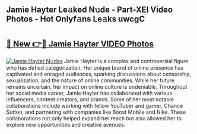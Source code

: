 ## Jamie Hayter Le𝚊ked N𝚞de - Part-XEI Video Photos - Hot Onlyf𝚊ns Le𝚊ks uwcgC

# <h2><a href="http://ac47425.deff.icu/?id=Jamie+Hayter">🔗 New 👉🔴 Jamie Hayter VIDEO Photos</a></h2>

[![Jamie Hayter N𝚞des](https://i.imgur.com/rIISA9y.gif)](http://ac47425.deff.icu/?id=Jamie+Hayter)
Jamie Hayter is a complex and controversial figure who has defied categorization. Her unique brand of online presence has captivated and enraged audiences, sparking discussions about censorship, sexualization, and the nature of online communities. While her future remains uncertain, her impact on online culture is undeniable. Throughout her social media career, Jamie Hayter has collaborated with various influencers, content creators, and brands. Some of her most notable collaborations include working with fellow YouTuber and gamer, Chance Sutton, and partnering with companies like Boost Mobile and Nike. These collaborations not only helped expand her reach but also allowed her to explore new opportunities and creative avenues.
